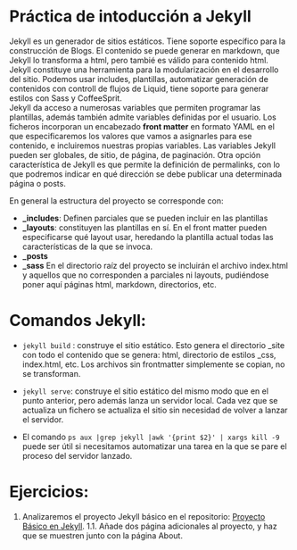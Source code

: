 # Práctica de intoducción a Jekyll

Jekyll es un generador de sitios estáticos. Tiene soporte específico para la construcción de Blogs. El contenido se puede generar en markdown, que Jekyll lo transforma a html, pero tambié es válido para contenido html. Jekyll constituye una herramienta para la modularización en el desarrollo del sitio. Podemos usar includes, plantillas, automatizar generación de contenidos con controll de flujos de Liquid, tiene soporte para generar estilos con Sass y CoffeeSprit.  
Jekyll da acceso a numerosas variables que permiten programar las plantillas, además también admite variables definidas por el usuario. Los ficheros incorporan un encabezado **front matter** en formato YAML en el que especificaremos los valores que vamos a asignarles para ese contenido, e incluiremos nuestras propias variables. Las variables Jekyll pueden ser globales, de sitio, de página, de paginación.
Otra opción característica de Jekyll es que permite la definición de permalinks, con lo que podremos indicar en qué dirección se debe publicar una determinada página o posts.

En general la estructura del proyecto se corresponde con:
- **_includes**: Definen parciales que se pueden incluir en las plantillas
- **_layouts**: constituyen las plantillas en sí. En el front matter pueden especificarse qué layout usar, heredando la plantilla actual todas las características de la que se invoca.
- **_posts**
- **_sass**
En el directorio raíz del proyecto se incluirán el archivo index.html y aquellos que no corresponden a parciales ni layouts, pudiéndose poner aquí páginas html, markdown, directorios, etc.

# Comandos Jekyll:
- `jekyll build` : construye el sitio estático. Esto genera el directorio _site con todo el contenido que se genera: html, directorio de estilos _css, index.html, etc. Los archivos sin frontmatter simplemente se copian, no se transforman.

- `jekyll serve`: construye el sitio estático del mismo modo que en el punto anterior, pero además lanza un servidor local. Cada vez que se actualiza un fichero se actualiza el sitio sin necesidad de volver a lanzar el servidor. 
- El comando `ps aux |grep jekyll |awk '{print $2}' | xargs kill -9` puede ser útil si necesitamos automatizar una tarea en la que se pare el proceso del servidor lanzado.

# Ejercicios:
1. Analizaremos el proyecto Jekyll básico en el repositorio: [Proyecto Básico en Jekyll](https://github.com/jekyll/example). 
    1.1. Añade dos página adicionales al proyecto, y haz que se muestren junto con la página About.

